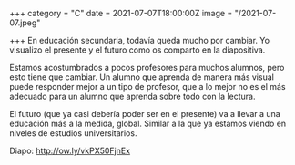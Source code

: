 +++
category = "C"
date = 2021-07-07T18:00:00Z
image = "/2021-07-07.jpeg"

+++
En educación secundaria, todavía queda mucho por cambiar. Yo visualizo el presente y el futuro como os comparto en la diapositiva.   
  
Estamos acostumbrados a pocos profesores para muchos alumnos, pero esto tiene que cambiar. Un alumno que aprenda de manera más visual puede responder mejor a un tipo de profesor, que a lo mejor no es el más adecuado para un alumno que aprenda sobre todo con la lectura.   
  
El futuro (que ya casi debería poder ser en el presente) va a llevar a una educación más a la medida, global. Similar a la que ya estamos viendo en niveles de estudios universitarios.  
  
Diapo: http://ow.ly/vkPX50FjnEx
